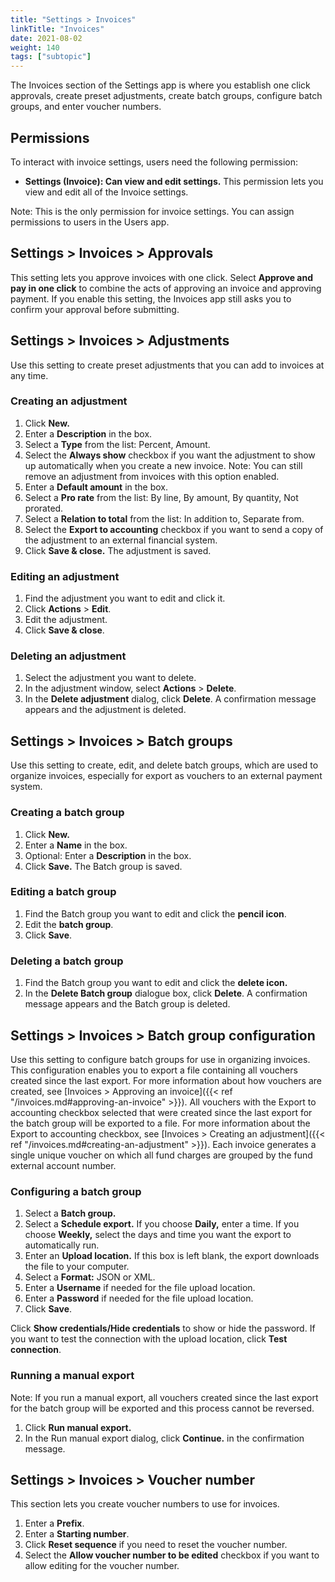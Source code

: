 ```yaml
---
title: "Settings > Invoices"
linkTitle: "Invoices"
date: 2021-08-02
weight: 140
tags: ["subtopic"]   
---
```


The Invoices section of the Settings app is where you establish one click approvals, create preset adjustments, create batch groups, configure batch groups, and enter voucher numbers.


## Permissions

To interact with invoice settings, users need the following permission:



*   **Settings (Invoice): Can view and edit settings.** This permission lets you view and edit all of the Invoice settings.

Note: This is the only permission for invoice settings. You can assign permissions to users in the Users app.


## Settings > Invoices > Approvals

This setting lets you approve invoices with one click. Select **Approve and pay in one click** to combine the acts of approving an invoice and approving payment. If you enable this setting, the Invoices app still asks you to confirm your approval before submitting.


## Settings > Invoices > Adjustments

Use this setting to create preset adjustments that you can add to invoices at any time.


### Creating an adjustment



1. Click **New.**
2. Enter a **Description** in the box.
3. Select a **Type** from the list: Percent, Amount.
4. Select the **Always show** checkbox if you want the adjustment to show up automatically when you create a new invoice. Note: You can still remove an adjustment from invoices with this option enabled.
5. Enter a **Default amount** in the box.
6. Select a **Pro rate** from the list: By line, By amount, By quantity, Not prorated.  
7. Select a **Relation to total** from the list: In addition to, Separate from.
8. Select the **Export to accounting** checkbox if you want to send a copy of the adjustment to an external financial system.
9. Click **Save & close.** The adjustment is saved.


### Editing an adjustment



1. Find the adjustment you want to edit and click it.
2. Click **Actions** > **Edit**.
3. Edit the adjustment.
4. Click **Save & close**.


### Deleting an adjustment



1. Select the adjustment you want to delete.
2. In the adjustment window, select **Actions** > **Delete**.
3. In the **Delete adjustment** dialog, click **Delete**. A confirmation message appears and the adjustment is deleted.


## Settings > Invoices > Batch groups

Use this setting to create, edit, and delete batch groups, which are used to organize invoices, especially for export as vouchers to an external payment system.


### Creating a batch group


1. Click **New.**
2. Enter a **Name** in the box.
3. Optional: Enter a **Description** in the box.
4. Click **Save.** The Batch group is saved.


### Editing a batch group


1. Find the Batch group you want to edit and click the **pencil icon**.
2. Edit the **batch group**.
3. Click **Save**.


### Deleting a batch group



1. Find the Batch group you want to edit and click the **delete icon.**
2. In the **Delete Batch group** dialogue box, click **Delete**. A confirmation message appears and the Batch group is deleted.


## Settings > Invoices > Batch group configuration

Use this setting to configure batch groups for use in organizing invoices. This configuration enables you to export a file containing all vouchers created since the last export. For more information about how vouchers are created, see [Invoices > Approving an invoice]({{< ref "/invoices.md#approving-an-invoice" >}}). All vouchers with the Export to accounting checkbox selected that were created since the last export for the batch group will be exported to a file. For more information about the Export to accounting checkbox, see [Invoices > Creating an adjustment]({{< ref "/invoices.md#creating-an-adjustment" >}}). Each invoice generates a single unique voucher on which all fund charges are grouped by the fund external account number.


### Configuring a batch group

1. Select a **Batch group.**
2. Select a **Schedule export.** If you choose **Daily,** enter a time. If you choose **Weekly,** select the days and time you want the export to automatically run.
3. Enter an **Upload location.** If this box is left blank, the export downloads the file to your computer.
4. Select a **Format:** JSON or XML.
5. Enter a **Username** if needed for the file upload location.
6. Enter a **Password** if needed for the file upload location.
7. Click **Save**.

Click **Show credentials/Hide credentials** to show or hide the password. If you want to test the connection with the upload location, click **Test connection**.


### Running a manual export

Note: If you run a manual export, all vouchers created since the last export for the batch group will be exported and this process cannot be reversed.



1. Click **Run manual export.**
2. In the Run manual export dialog, click **Continue.** in the confirmation message.


## Settings > Invoices > Voucher number

This section lets you create voucher numbers to use for invoices.



1. Enter a **Prefix**.
2. Enter a **Starting number**.
3. Click **Reset sequence** if you need to reset the voucher number.
4. Select the **Allow voucher number to be edited** checkbox if you want to allow editing for the voucher number.
